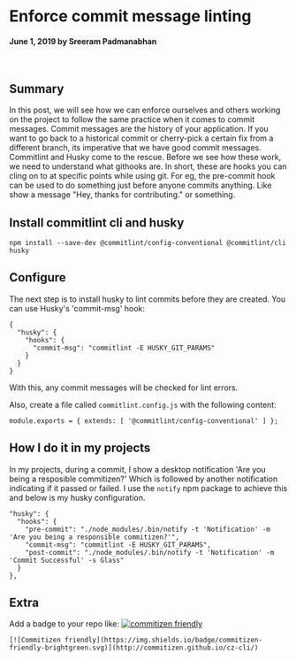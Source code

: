 # Enforce commit message linting

#### June 1, 2019 by Sreeram Padmanabhan

&nbsp;

## Summary

In this post, we will see how we can enforce ourselves and others working on the project to follow the same practice when it comes to commit messages. Commit messages are the history of your application. If you want to go back to a historical commit or cherry-pick a certain fix from a different branch, its imperative that we have good commit messages. Commitlint and Husky come to the rescue. Before we see how these work, we need to understand what githooks are. In short, these are hooks you can cling on to at specific points while using git. For eg, the pre-commit hook can be used to do something just before anyone commits anything. Like show a message "Hey, thanks for contributing." or something.

## Install commitlint cli and husky
`npm install --save-dev @commitlint/config-conventional @commitlint/cli husky`

## Configure

The next step is to install husky to lint commits before they are created.  You can use Husky's 'commit-msg' hook:

    {
      "husky": {
        "hooks": {
          "commit-msg": "commitlint -E HUSKY_GIT_PARAMS"
        }
      }
    }

With this, any commit messages will be checked for lint errors.

Also, create a file called `commitlint.config.js` with the following content:

    module.exports = { extends: [ '@commitlint/config-conventional' ] };

## How I do it in my projects

In my projects, during a commit, I show a desktop notification 'Are you being a resposible commitizen?' Which is followed by another notification indicating if it passed or failed. I use the `notify` npm package to achieve this and below is my husky configuration.

    "husky": {
      "hooks": {
        "pre-commit": "./node_modules/.bin/notify -t 'Notification' -m 'Are you being a responsible commitizen?'",
        "commit-msg": "commitlint -E HUSKY_GIT_PARAMS",
        "post-commit": "./node_modules/.bin/notify -t 'Notification' -m 'Commit Successful' -s Glass"
      }
    },

## Extra

Add a badge to your repo like: [![commitizen friendly](https://img.shields.io/badge/commitizen-friendly-brightgreen.svg)](http://commitizen.github.io/cz-cli/)

    [![Commitizen friendly](https://img.shields.io/badge/commitizen-friendly-brightgreen.svg)](http://commitizen.github.io/cz-cli/)
